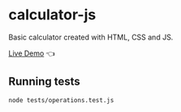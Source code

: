# calculator-js
Basic calculator created with HTML, CSS and JS.

[Live Demo](https://ghmacg.github.io/calculator-js/) :point_left:

## Running tests

```bash
node tests/operations.test.js
```

